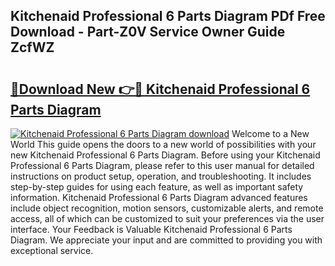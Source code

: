 ## Kitchenaid Professional 6 Parts Diagram PDf Free Download - Part-Z0V Service Owner Guide ZcfWZ

# <h2><a href="http://dfk9rcr.blite.top/?on=Kitchenaid+Professional+6+Parts+Diagram">🔗Download New 👉🔴 Kitchenaid Professional 6 Parts Diagram</a></h2>

[![Kitchenaid Professional 6 Parts Diagram download](https://i.imgur.com/lujVjoI.png)](http://dfk9rcr.blite.top/?on=Kitchenaid+Professional+6+Parts+Diagram)
Welcome to a New World This guide opens the doors to a new world of possibilities with your new Kitchenaid Professional 6 Parts Diagram. Before using your Kitchenaid Professional 6 Parts Diagram, please refer to this user manual for detailed instructions on product setup, operation, and troubleshooting. It includes step-by-step guides for using each feature, as well as important safety information. Kitchenaid Professional 6 Parts Diagram advanced features include object recognition, motion sensors, customizable alerts, and remote access, all of which can be customized to suit your preferences via the user interface. Your Feedback is Valuable Kitchenaid Professional 6 Parts Diagram. We appreciate your input and are committed to providing you with exceptional service.
